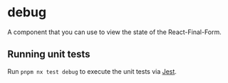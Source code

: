 # debug

A component that you can use to view the state of the React-Final-Form.

## Running unit tests

Run `pnpm nx test debug` to execute the unit tests via
[Jest](https://jestjs.io).
